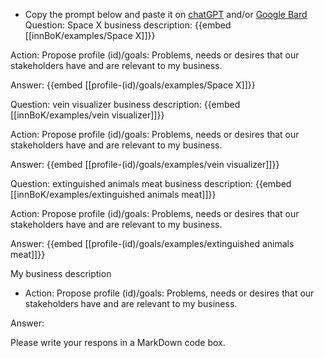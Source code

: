 - Copy the prompt below and paste it on [chatGPT](https://chat.openai.com) and/or [Google Bard](https://bard.google.com/chat)
Question: Space X business description:
{{embed [[innBoK/examples/Space X]]}}

Action: Propose profile (id)/goals: Problems, needs or desires that our stakeholders have and are relevant to my business.

Answer:
{{embed [[profile-(id)/goals/examples/Space X]]}}

Question: vein visualizer business description:
{{embed [[innBoK/examples/vein visualizer]]}}

Action: Propose profile (id)/goals: Problems, needs or desires that our stakeholders have and are relevant to my business.

Answer:
{{embed [[profile-(id)/goals/examples/vein visualizer]]}}

Question: extinguished animals meat business description:
{{embed [[innBoK/examples/extinguished animals meat]]}}

Action: Propose profile (id)/goals: Problems, needs or desires that our stakeholders have and are relevant to my business.

Answer:
{{embed [[profile-(id)/goals/examples/extinguished animals meat]]}}



My business description

<CONTEXT>

- Action:
Propose profile (id)/goals: Problems, needs or desires that our stakeholders have and are relevant to my business.

Answer:

Please write your respons in a MarkDown code box.



